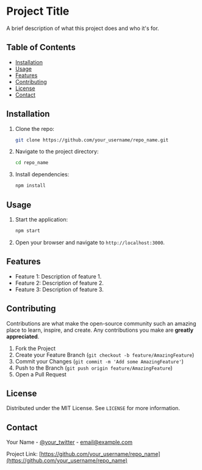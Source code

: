 # Project Title

A brief description of what this project does and who it's for.

## Table of Contents

- [Installation](#installation)
- [Usage](#usage)
- [Features](#features)
- [Contributing](#contributing)
- [License](#license)
- [Contact](#contact)

## Installation

1. Clone the repo:
    ```sh
    git clone https://github.com/your_username/repo_name.git
    ```
2. Navigate to the project directory:
    ```sh
    cd repo_name
    ```
3. Install dependencies:
    ```sh
    npm install
    ```

## Usage

1. Start the application:
    ```sh
    npm start
    ```
2. Open your browser and navigate to `http://localhost:3000`.

## Features

- Feature 1: Description of feature 1.
- Feature 2: Description of feature 2.
- Feature 3: Description of feature 3.

## Contributing

Contributions are what make the open-source community such an amazing place to learn, inspire, and create. Any contributions you make are **greatly appreciated**.

1. Fork the Project
2. Create your Feature Branch (`git checkout -b feature/AmazingFeature`)
3. Commit your Changes (`git commit -m 'Add some AmazingFeature'`)
4. Push to the Branch (`git push origin feature/AmazingFeature`)
5. Open a Pull Request

## License

Distributed under the MIT License. See `LICENSE` for more information.

## Contact

Your Name - [@your_twitter](https://twitter.com/your_twitter) - email@example.com

Project Link: [https://github.com/your_username/repo_name](https://github.com/your_username/repo_name)